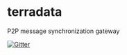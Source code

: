 # terradata
P2P message synchronization gateway

[![Gitter](https://img.shields.io/gitter/room/DAVFoundation/DAV-Contributors.svg?style=flat-square)](https://gitter.im/DAVFoundation/DAV-Contributors)
